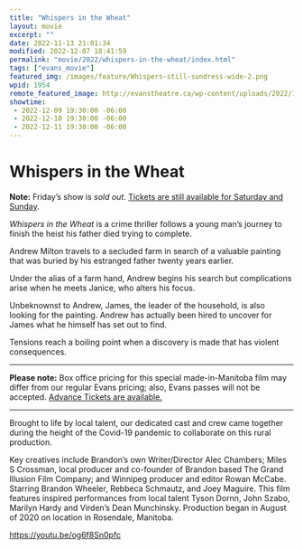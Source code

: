 ```yaml
---
title: "Whispers in the Wheat"
layout: movie
excerpt: ""
date: 2022-11-13 21:01:34
modified: 2022-12-07 18:41:59
permalink: "movie/2022/whispers-in-the-wheat/index.html"
tags: ["evans_movie"]
featured_img: /images/feature/Whispers-still-sundress-wide-2.png
wpid: 1954
remote_featured_image: http://evanstheatre.ca/wp-content/uploads/2022/11/Whispers-still-sundress-wide-2.png
showtime: 
 - 2022-12-09 19:30:00 -06:00
 - 2022-12-10 19:30:00 -06:00
 - 2022-12-11 19:30:00 -06:00
---
```


# Whispers in the Wheat

**Note:** Friday’s show is *sold out*. [Tickets are still available for Saturday and Sunday](https://www.eventbrite.ca/e/whispers-in-the-wheat-screening-tickets-462396609707).

*Whispers in the Wheat* is a crime thriller follows a young man’s journey to finish the heist his father died trying to complete.

Andrew Milton travels to a secluded farm in search of a valuable painting that was buried by his estranged father twenty years earlier.

Under the alias of a farm hand, Andrew begins his search but complications arise when he meets Janice, who alters his focus.

Unbeknownst to Andrew, James, the leader of the household, is also looking for the painting. Andrew has actually been hired to uncover for James what he himself has set out to find.

Tensions reach a boiling point when a discovery is made that has violent consequences.

- - - - - -

**Please note:** Box office pricing for this special made-in-Manitoba film may differ from our regular Evans pricing; also, Evans passes will not be accepted. [Advance Tickets are available.](https://www.eventbrite.ca/e/whispers-in-the-wheat-screening-tickets-462396609707)

- - - - - -

Brought to life by local talent, our dedicated cast and crew came together during the height of the Covid-19 pandemic to collaborate on this rural production.

Key creatives include Brandon’s own Writer/Director Alec Chambers; Miles S Crossman, local producer and co-founder of Brandon based The Grand Illusion Film Company; and Winnipeg producer and editor Rowan McCabe. Starring Brandon Wheeler, Rebbeca Schmautz, and Joey Maguire. This film features inspired performances from local talent Tyson Dornn, John Szabo, Marilyn Hardy and Virden’s Dean Munchinsky. Production began in August of 2020 on location in Rosendale, Manitoba.

https://youtu.be/og6f8Sn0pfc